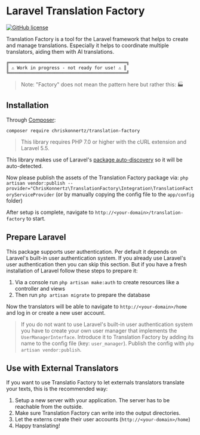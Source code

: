 # Laravel Translation Factory

[![GitHub license](https://img.shields.io/badge/license-MIT-blue.svg)](https://raw.githubusercontent.com/chriskonnertz/translation-factory/master/LICENSE)

Translation Factory is a tool for the Laravel framework that helps to create and manage translations.
Especially it helps to coordinate multiple translators, aiding them with AI translations.

```
╔════════════════════════════════════════════╗
║ ⚠ Work in progress - not ready for use! ⚠ ║
╚════════════════════════════════════════════╝
```

> Note: "Factory" does not mean the pattern here but rather this: 🏭

## Installation

Through [Composer](https://getcomposer.org/):

```
composer require chriskonnertz/translation-factory
```

> This library requires PHP 7.0 or higher with the cURL extension and Laravel 5.5.

This library makes use of Laravel's 
[package auto-discovery](https://medium.com/@taylorotwell/package-auto-discovery-in-laravel-5-5-ea9e3ab20518)
 so it will be auto-detected.
 
Now please publish the assets of the Translation Factory package via: `php artisan vendor:publish --provider="ChrisKonnertz\TranslationFactory\Integration\TranslationFactoryServiceProvider` (or by manually copying the config file to the `app/config` folder)
 
After setup is complete, navigate to `http://<your-domain>/translation-factory` to start.

## Prepare Laravel

This package supports user authentication. Per default it depends on Laravel's built-in user authentication system.
If you already use Laravel's user authentication then you can skip this section. 
But if you have a fresh installation of Laravel follow these steps to prepare it:

1. Via a console run `php artisan make:auth` to create resources like a controller and views
2. Then run `php artisan migrate` to prepare the database

Now the translators will be able to navigate to `http://<your-domain>/home` and log in or create a new user account.

> If you do not want to use Laravel's built-in user authentication system you have to create your own user manager 
that implements the `UserManagerInterface`. Introduce it to Translation Factory by adding its name to the config file
(key: `user_manager`). Publish the config with `php artisan vendor:publish`.

## Use with External Translators

If you want to use Translatio Factory to let externals translators translate your texts, this is the recommended way:

1. Setup a new server with your application. The server has to be reachable from the outside.
2. Make sure Translation Factory can write into the output directories.
3. Let the externs create their user accounts (`http://<your-domain>/home`)
4. Happy translating!
